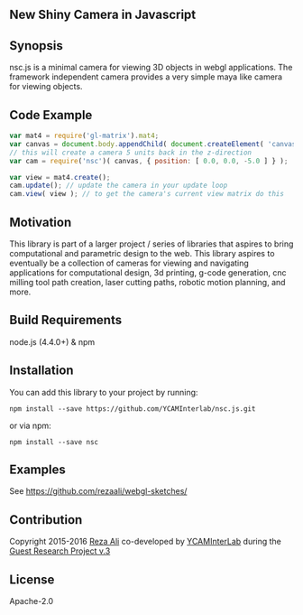 ## New Shiny Camera in Javascript

## Synopsis
nsc.js is a minimal camera for viewing 3D objects in webgl applications. The framework independent camera provides a very simple maya like camera for viewing objects.

## Code Example
```js
var mat4 = require('gl-matrix').mat4;
var canvas = document.body.appendChild( document.createElement( 'canvas' ) );
// this will create a camera 5 units back in the z-direction
var cam = require('nsc')( canvas, { position: [ 0.0, 0.0, -5.0 ] } );

var view = mat4.create();
cam.update(); // update the camera in your update loop
cam.view( view ); // to get the camera's current view matrix do this
```

## Motivation
This library is part of a larger project / series of libraries that aspires to bring computational and parametric design to the web. This library aspires to eventually be a collection of cameras for viewing and navigating applications for computational design, 3d printing, g-code generation, cnc milling tool path creation, laser cutting paths, robotic motion planning, and more.

## Build Requirements
node.js (4.4.0+) & npm

## Installation
You can add this library to your project by running:
```
npm install --save https://github.com/YCAMInterlab/nsc.js.git
```

or via npm:
```
npm install --save nsc
```

## Examples
See https://github.com/rezaali/webgl-sketches/

## Contribution
Copyright 2015-2016 [Reza Ali](http://www.syedrezaali.com) co-developed by [YCAMInterLab](http://interlab.ycam.jp/en/) during the [Guest Research Project v.3](http://interlab.ycam.jp/en/projects/guestresearch/vol3)

## License
Apache-2.0
